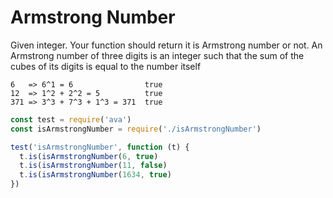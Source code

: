 # Armstrong Number

Given integer. Your function should return it is Armstrong number or not.
An Armstrong number of three digits is an integer such that the sum of the cubes of its digits is equal to the number itself

```
6   => 6^1 = 6                true
12  => 1^2 + 2^2 = 5          true
371 => 3^3 + 7^3 + 1^3 = 371  true
```

```js
const test = require('ava')
const isArmstrongNumber = require('./isArmstrongNumber')

test('isArmstrongNumber', function (t) {
  t.is(isArmstrongNumber(6, true)
  t.is(isArmstrongNumber(11, false)  
  t.is(isArmstrongNumber(1634, true)  
})
```

